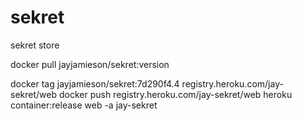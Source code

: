 # sekret
sekret store

docker pull jayjamieson/sekret:version

docker tag jayjamieson/sekret:7d290f4.4 registry.heroku.com/jay-sekret/web
docker push registry.heroku.com/jay-sekret/web
heroku container:release web -a jay-sekret
